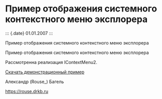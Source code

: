 Пример отображения системного контекстного меню эксплорера
==========================================================

::: {.date}
01.01.2007
:::

Пример отображения системного контекстного меню эксплорера

Пример отображения системного контекстного меню эксплорера

Рассмотренна реализация IContextMenu2.

[Скачать демонстрационный пример](/zip/syspopup.zip)

Александр (Rouse\_) Багель

<https://rouse.drkb.ru>
